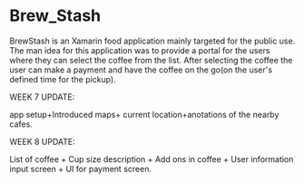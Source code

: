 # Brew_Stash
BrewStash is an Xamarin food application mainly targeted for the public use. The man idea for this application was to provide a portal for the users where they can select the coffee from the list. After selecting the coffee the user can make a payment and have the coffee on the go(on the user's defined time for the pickup).


WEEK 7 UPDATE:

app setup+Introduced maps+ current location+anotations of the nearby cafes.

WEEK 8 UPDATE:

List of coffee + Cup size description + Add ons in coffee + User information input screen + UI for payment screen.
